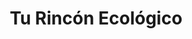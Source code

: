 ---
title: Tu Rincón Ecológico
region: Arganda del Rey
web: https://turinconecologico.com
address: C/ Portal de Belen, 35, local 2ª. 28500
phone: +34 911 99 35 55
img_path: /img/cards-tiendas/tu-rincon-ecologico.jpeg
twitter: ri_ecologico
facebook: turinconecologico.es/
instagram:
---